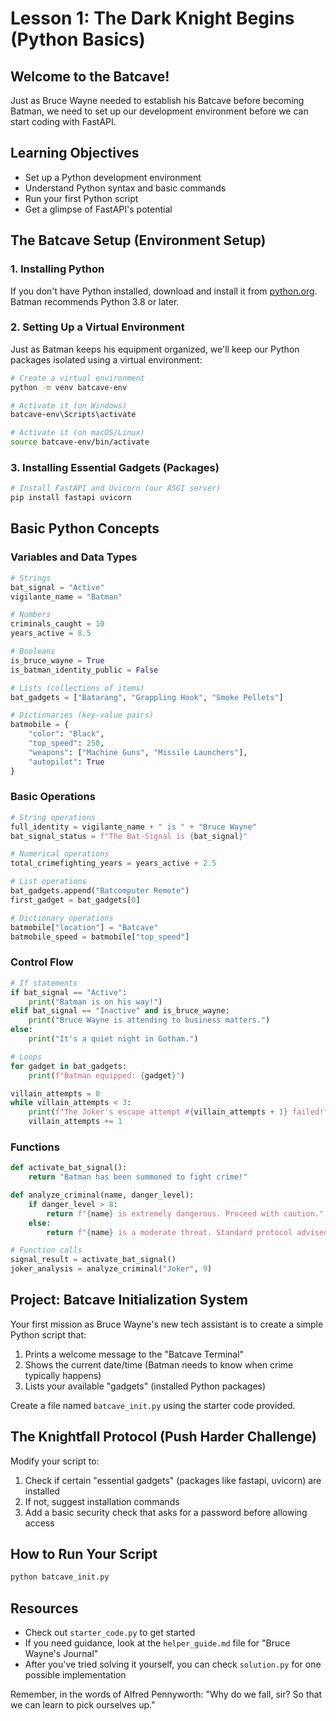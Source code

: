 # Lesson 1: The Dark Knight Begins (Python Basics)

## Welcome to the Batcave!

Just as Bruce Wayne needed to establish his Batcave before becoming Batman, we need to set up our development environment before we can start coding with FastAPI.

## Learning Objectives
- Set up a Python development environment
- Understand Python syntax and basic commands
- Run your first Python script
- Get a glimpse of FastAPI's potential

## The Batcave Setup (Environment Setup)

### 1. Installing Python
If you don't have Python installed, download and install it from [python.org](https://python.org). Batman recommends Python 3.8 or later.

### 2. Setting Up a Virtual Environment
Just as Batman keeps his equipment organized, we'll keep our Python packages isolated using a virtual environment:

```bash
# Create a virtual environment
python -m venv batcave-env

# Activate it (on Windows)
batcave-env\Scripts\activate

# Activate it (on macOS/Linux)
source batcave-env/bin/activate
```

### 3. Installing Essential Gadgets (Packages)
```bash
# Install FastAPI and Uvicorn (our ASGI server)
pip install fastapi uvicorn
```

## Basic Python Concepts

### Variables and Data Types
```python
# Strings
bat_signal = "Active"
vigilante_name = "Batman"

# Numbers
criminals_caught = 10
years_active = 8.5

# Booleans
is_bruce_wayne = True
is_batman_identity_public = False

# Lists (collections of items)
bat_gadgets = ["Batarang", "Grappling Hook", "Smoke Pellets"]

# Dictionaries (key-value pairs)
batmobile = {
    "color": "Black",
    "top_speed": 250,
    "weapons": ["Machine Guns", "Missile Launchers"],
    "autopilot": True
}
```

### Basic Operations
```python
# String operations
full_identity = vigilante_name + " is " + "Bruce Wayne"
bat_signal_status = f"The Bat-Signal is {bat_signal}"

# Numerical operations
total_crimefighting_years = years_active + 2.5

# List operations
bat_gadgets.append("Batcomputer Remote")
first_gadget = bat_gadgets[0]

# Dictionary operations
batmobile["location"] = "Batcave"
batmobile_speed = batmobile["top_speed"]
```

### Control Flow
```python
# If statements
if bat_signal == "Active":
    print("Batman is on his way!")
elif bat_signal == "Inactive" and is_bruce_wayne:
    print("Bruce Wayne is attending to business matters.")
else:
    print("It's a quiet night in Gotham.")

# Loops
for gadget in bat_gadgets:
    print(f"Batman equipped: {gadget}")

villain_attempts = 0
while villain_attempts < 3:
    print(f"The Joker's escape attempt #{villain_attempts + 1} failed!")
    villain_attempts += 1
```

### Functions
```python
def activate_bat_signal():
    return "Batman has been summoned to fight crime!"

def analyze_criminal(name, danger_level):
    if danger_level > 8:
        return f"{name} is extremely dangerous. Proceed with caution."
    else:
        return f"{name} is a moderate threat. Standard protocol advised."

# Function calls
signal_result = activate_bat_signal()
joker_analysis = analyze_criminal("Joker", 9)
```

## Project: Batcave Initialization System

Your first mission as Bruce Wayne's new tech assistant is to create a simple Python script that:

1. Prints a welcome message to the "Batcave Terminal"
2. Shows the current date/time (Batman needs to know when crime typically happens)
3. Lists your available "gadgets" (installed Python packages)

Create a file named `batcave_init.py` using the starter code provided.

## The Knightfall Protocol (Push Harder Challenge)

Modify your script to:
1. Check if certain "essential gadgets" (packages like fastapi, uvicorn) are installed
2. If not, suggest installation commands
3. Add a basic security check that asks for a password before allowing access

## How to Run Your Script

```bash
python batcave_init.py
```

## Resources

- Check out `starter_code.py` to get started
- If you need guidance, look at the `helper_guide.md` file for "Bruce Wayne's Journal"
- After you've tried solving it yourself, you can check `solution.py` for one possible implementation

Remember, in the words of Alfred Pennyworth: "Why do we fall, sir? So that we can learn to pick ourselves up."
